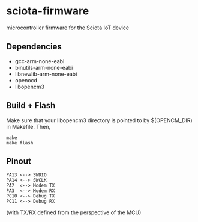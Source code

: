# sciota-firmware

microcontroller firmware for the Sciota IoT device

## Dependencies
* gcc-arm-none-eabi
* binutils-arm-none-eabi
* libnewlib-arm-none-eabi
* openocd
* libopencm3


## Build + Flash

Make sure that your libopencm3 directory is pointed to by $(OPENCM_DIR) in
Makefile. Then,

```
make
make flash
```

## Pinout
```
PA13 <--> SWDIO
PA14 <--> SWCLK
PA2  <--> Modem TX
PA3  <--> Modem RX
PC10 <--> Debug TX
PC11 <--> Debug RX

```
(with TX/RX defined from the perspective of the MCU)

